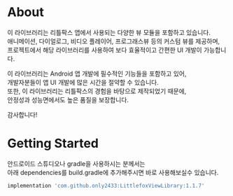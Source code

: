 # About
이 라이브러리는 리틀팍스 앱에서 사용되는 다양한 뷰 모듈을 포함하고 있습니다.<br>
애니메이션, 다이얼로그, 비디오 플레이어, 프로그래스뷰 등의 커스텀 뷰를 제공하며,<br>
프로젝트에서 해당 라이브러리를 사용하여 보다 효율적이고 간편한 UI 개발이 가능합니다.

이 라이브러리는 Android 앱 개발에 필수적인 기능들을 포함하고 있어, <br>
개발자분들이 앱 UI 개발에 많은 시간을 절약할 수 있습니다. <br>
또한, 이 라이브러리는 리틀팍스의 경험을 바탕으로 제작되었기 때문에,<br>
안정성과 성능면에서도 높은 품질을 보장합니다.

감사합니다!

# Getting Started
안드로이드 스튜디오나 gradle을 사용하시는 분께서는<br>
아래 dependencies를 build.gradle에 추가해주시면 바로 사용해보실수 있습니다.
```groovy
implementation 'com.github.only2433:LittlefoxViewLibrary:1.1.7'
```


